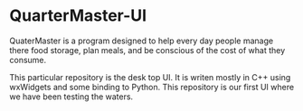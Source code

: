 # QuarterMaster-UI
QuaterMaster is a program designed to help every day people manage there food storage, plan meals, and be conscious of the cost of what they consume.

This particular repository is the desk top UI. It is writen mostly in C++ using wxWidgets and some binding to Python. This repository is our first UI where we have been testing the waters.
